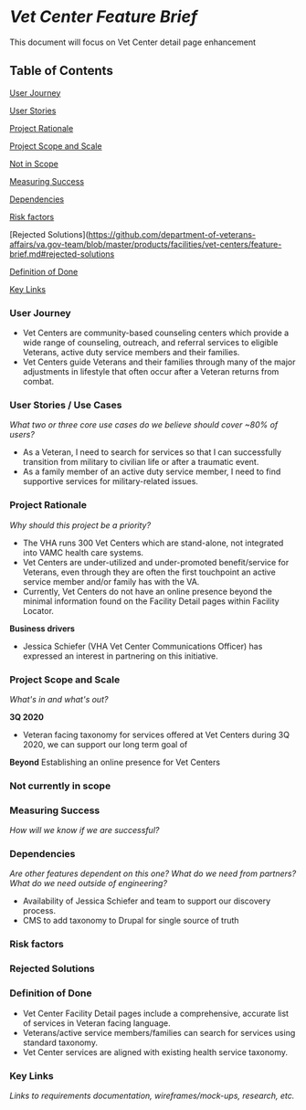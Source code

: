# _Vet Center Feature Brief_

This document will focus on Vet Center detail page enhancement 

## Table of Contents

[User Journey](https://github.com/department-of-veterans-affairs/va.gov-team/blob/master/products/facilities/vet-centers/feature-brief.md#user-journey)

[User Stories](https://github.com/department-of-veterans-affairs/va.gov-team/blob/master/products/facilities/vet-centers/feature-brief.md#user-stories--use-cases)

[Project Rationale](https://github.com/department-of-veterans-affairs/va.gov-team/blob/master/products/facilities/vet-centers/feature-brief.md#project-rationale)

[Project Scope and Scale](https://github.com/department-of-veterans-affairs/va.gov-team/blob/master/products/facilities/vet-centers/feature-brief.md#project-scope-and-scale)

[Not in Scope](https://github.com/department-of-veterans-affairs/va.gov-team/blob/master/products/facilities/vet-centers/feature-brief.md#not-currently-in-scope)

[Measuring Success](https://github.com/department-of-veterans-affairs/va.gov-team/blob/master/products/facilities/vet-centers/feature-brief.md#measuring-success)

[Dependencies](https://github.com/department-of-veterans-affairs/va.gov-team/blob/master/products/facilities/vet-centers/feature-brief.md#dependencies)

[Risk factors](https://github.com/department-of-veterans-affairs/va.gov-team/blob/master/products/facilities/vet-centers/feature-brief.md#risk-factors)

[Rejected Solutions](https://github.com/department-of-veterans-affairs/va.gov-team/blob/master/products/facilities/vet-centers/feature-brief.md#rejected-solutions

[Definition of Done](https://github.com/department-of-veterans-affairs/va.gov-team/blob/master/products/facilities/vet-centers/feature-brief.md#definition-of-done)

[Key Links](https://github.com/department-of-veterans-affairs/va.gov-team/blob/master/products/facilities/vet-centers/feature-brief.md#key-links)

### User Journey
- Vet Centers are community-based counseling centers which provide a wide range of counseling, outreach, and referral services to eligible Veterans, active duty service members and their families. 
- Vet Centers guide Veterans and their families through many of the major adjustments in lifestyle that often occur after a Veteran returns from combat. 

### User Stories / Use Cases
*What two or three core use cases do we believe should cover ~80% of users?*
- As a Veteran, I need to search for services so that I can successfully transition from military to civilian life or after a traumatic event.
- As a family member of an active duty service member, I need to find supportive services for military-related issues.

### Project Rationale
_Why should this project be a priority?_ 
- The VHA runs 300 Vet Centers which are stand-alone, not integrated into VAMC health care systems.  
- Vet Centers are under-utilized and under-promoted benefit/service for Veterans, even through they are often the first touchpoint an active service member and/or family has with the VA.
- Currently, Vet Centers do not have an online presence beyond the minimal information found on the Facility Detail pages within Facility Locator. 

**Business drivers**
- Jessica Schiefer (VHA Vet Center Communications Officer) has expressed an interest in partnering on this initiative. 

### Project Scope and Scale
_What's in and what's out?_

**3Q 2020**
- Veteran facing taxonomy for services offered at Vet Centers during 3Q 2020, we can support our long term goal of 

**Beyond**
Establishing an online presence for Vet Centers 

### Not currently in scope

### Measuring Success
_How will we know if we are successful?_

### Dependencies
_Are other features dependent on this one? What do we need from partners? What do we need outside of engineering?_
- Availability of Jessica Schiefer and team to support our discovery process. 
- CMS to add taxonomy to Drupal for single source of truth
  
### Risk factors
 
### Rejected Solutions

### Definition of Done
- Vet Center Facility Detail pages include a comprehensive, accurate list of services in Veteran facing language.
- Veterans/active service members/families can search for services using standard taxonomy. 
- Vet Center services are aligned with existing health service taxonomy. 

### Key Links
_Links to requirements documentation, wireframes/mock-ups, research, etc._
